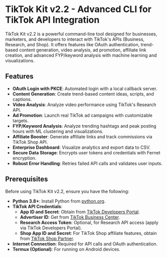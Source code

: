 # TikTok Kit v2.2 - Advanced CLI for TikTok API Integration

TikTok Kit v2.2 is a powerful command-line tool designed for businesses, marketers, and developers to interact with TikTok's APIs (Business, Research, and Shop). It offers features like OAuth authentication, trend-based content generation, video analysis, ad promotion, affiliate link creation, and advanced FYP/keyword analysis with machine learning and visualizations.

## Features
- **OAuth Login with PKCE**: Automated login with a local callback server.
- **Content Generation**: Create trend-based content ideas, scripts, and captions.
- **Video Analysis**: Analyze video performance using TikTok's Research API.
- **Ad Promotion**: Launch real TikTok ad campaigns with customizable targets.
- **FYP/Keyword Analysis**: Analyze trending hashtags and peak posting hours with ML clustering and visualizations.
- **Affiliate Booster**: Generate affiliate links and track commissions via TikTok Shop API.
- **Enterprise Dashboard**: Visualize analytics and export data to CSV.
- **Secure Data Storage**: Encrypts user tokens and credentials with Fernet encryption.
- **Robust Error Handling**: Retries failed API calls and validates user inputs.

## Prerequisites
Before using TikTok Kit v2.2, ensure you have the following:
- **Python 3.8+**: Install Python from [python.org](https://www.python.org/downloads/).
- **TikTok API Credentials**:
  - **App ID and Secret**: Obtain from [TikTok Developers Portal](https://developers.tiktok.com).
  - **Advertiser ID**: Get from [TikTok Business Center](https://business.tiktok.com).
  - **Research Access Token**: Optional, for Research API access (apply via TikTok Developers Portal).
  - **Shop App ID and Secret**: For TikTok Shop affiliate features, obtain from [TikTok Shop Partner](https://partner.tiktokshop.com).
- **Internet Connection**: Required for API calls and OAuth authentication.
- **Termux (Optional)**: For running on Android devices.


